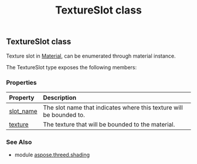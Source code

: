 ﻿---
title: TextureSlot class
second_title: Aspose.3D for Python via .NET API References
description: 
type: docs
weight: 100
url: /python-net/aspose.threed.shading/textureslot/
is_root: false
---

## TextureSlot class

Texture slot in [Material](/3d/python-net/aspose.threed.shading/material), can be enumerated through material instance.



The TextureSlot type exposes the following members:

### Properties
| Property | Description |
| :- | :- |
| [slot_name](/3d/python-net/aspose.threed.shading/textureslot/slot_name) | The slot name that indicates where this texture will be bounded to. |
| [texture](/3d/python-net/aspose.threed.shading/textureslot/texture) | The texture that will be bounded to the material. |


### See Also

* module [aspose.threed.shading](../)
